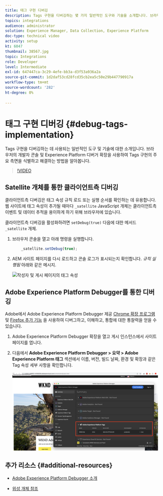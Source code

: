 ```yaml
---
title: 태그 구현 디버깅
description: Tags 구현을 디버깅하는 몇 가지 일반적인 도구와 기술을 소개합니다. 브라우저의 개발자 콘솔 및 Experience Platform 디버거 확장을 사용하여 Tags 구현의 주요 측면을 식별하고 해결하는 방법을 알아봅니다.
topics: integrations
audience: administrator
solution: Experience Manager, Data Collection, Experience Platform
doc-type: technical video
activity: setup
kt: 6047
thumbnail: 38567.jpg
topic: Integrations
role: Developer
level: Intermediate
exl-id: 647447ca-3c29-4efe-bb3a-d3f53a936a2a
source-git-commit: 1d2daf53cd28fcd35cb2ea5c50e29b447790917a
workflow-type: tm+mt
source-wordcount: '282'
ht-degree: 0%

---
```


# 태그 구현 디버깅 {#debug-tags-implementation}

Tags 구현을 디버깅하는 데 사용되는 일반적인 도구 및 기술에 대한 소개입니다. 브라우저의 개발자 콘솔 및 Experience Platform 디버거 확장을 사용하여 Tags 구현의 주요 측면을 식별하고 해결하는 방법을 알아봅니다.

>[!VIDEO](https://video.tv.adobe.com/v/38567?quality=12&learn=on)

## Satellite 개체를 통한 클라이언트측 디버깅

클라이언트측 디버깅은 태그 속성 규칙 로드 또는 실행 순서를 확인하는 데 유용합니다. 웹 사이트에 태그 속성이 추가될 때마다 `_satellite` JavaScript 개체는 클라이언트측 이벤트 및 데이터 추적을 용이하게 하기 위해 브라우저에 있습니다.

클라이언트측 디버깅을 활성화하려면 `setDebug(true)` 다음에 대한 메서드 `_satellite` 개체.

1. 브라우저 콘솔을 열고 아래 명령을 실행합니다.

   ```javascript
       _satellite.setDebug(true);
   ```

1. AEM 사이트 페이지를 다시 로드하고 콘솔 로그가 표시되는지 확인합니다. _규칙 실행됨_ 아래와 같은 메시지.

   ![작성자 및 게시 페이지의 태그 속성](assets/satellite-object-debugging.png)

## Adobe Experience Platform Debugger를 통한 디버깅

Adobe에서 Adobe Experience Platform Debugger 제공 [Chrome 확장 프로그램](https://chrome.google.com/webstore/detail/adobe-experience-platform/bfnnokhpnncpkdmbokanobigaccjkpob) 및 [Firefox 추가 기능](https://addons.mozilla.org/en-US/firefox/addon/adobe-experience-platform-dbg/) 을 사용하여 디버그하고, 이해하고, 통합에 대한 통찰력을 얻을 수 있습니다.

1. Adobe Experience Platform Debugger 확장을 열고 게시 인스턴스에서 사이트 페이지를 엽니다.

1. 다음에서 **Adobe Experience Platform Debugger > 요약 > Adobe Experience Platform 태그** 섹션에서 이름, 버전, 빌드 날짜, 환경 및 확장과 같은 Tag 속성 세부 사항을 확인합니다.

   ![Adobe Experience Platform Debugger 및 태그 속성 세부 정보](assets/tag-property-details.png)

## 추가 리소스 {#additional-resources}

+ [Adobe Experience Platform Debugger 소개](https://experienceleague.adobe.com/docs/platform-learn/data-collection/debugger/overview.html)

+ [위성 개체 참조](https://experienceleague.adobe.com/docs/experience-platform/tags/client-side/satellite-object.html)
